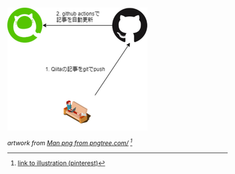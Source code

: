 <!--
title:  Qiita-GitHub連携で素敵な執筆環境を！
tags:   qiita,markdown,github
-->

![Qiita_Sync_Overview](../img/qiita_sync.drawio.png)

_artwork from <a href='https://pngtree.com/so/Man'>Man png from pngtree.com/</a> [^1]_



[^1]: [link to illustration (pinterest)](https://www.pinterest.com/pin/create/button/?url=https%3A%2F%2Fpngtree.com%2Ffreepng%2Fman-working-on-computer-at-home-isometric-vector_4000330.html?share=3&media=https://png.pngtree.com/png-vector/20190219/ourlarge/pngtree-man-working-on-computer-at-home-isometric-vector-png-image_321818.jpg&description=Man+working+on+computer+at+home+isometric+vector)